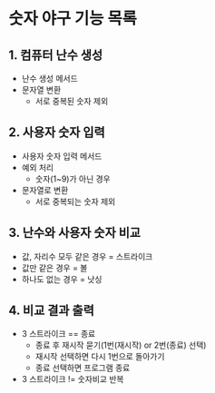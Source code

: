 # 숫자 야구 기능 목록
   
## 1. 컴퓨터 난수 생성
   - 난수 생성 메서드
   - 문자열 변환
      - 서로 중복된 숫자 제외
## 2. 사용자 숫자 입력
   - 사용자 숫자 입력 메서드
   - 예외 처리
      - 숫자(1~9)가 아닌 경우      
   - 문자열로 변환
      - 서로 중복되는 숫자 제외
## 3. 난수와 사용자 숫자 비교
   - 값, 자리수 모두 같은 경우 = 스트라이크
   - 값만 같은 경우 = 볼
   - 하나도 없는 경우 = 낫싱
## 4. 비교 결과 출력
   - 3 스트라이크 == 종료
      - 종료 후 재시작 묻기(1번(재시작) or 2번(종료) 선택)
      - 재시작 선택하면 다시 1번으로 돌아가기
      - 종료 선택하면 프로그램 종료
   - 3 스트라이크 != 숫자비교 반복
